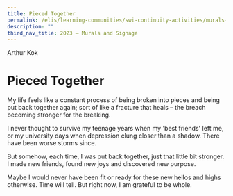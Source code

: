 ```yaml
---
title: Pieced Together
permalink: /elis/learning-communities/swi-continuity-activities/murals-and-signage/pieced-together/
description: ""
third_nav_title: 2023 – Murals and Signage
---
```

Arthur Kok

# Pieced Together

My life feels like a constant process of being broken into pieces and being put back together again; sort of like a fracture that heals – the breach becoming stronger for the breaking.

I never thought to survive my teenage years when my 'best friends' left me, or my university days when depression clung closer than a shadow. There have been worse storms since.

But somehow, each time, I was put back together, just that little bit stronger. I made new friends, found new joys and discovered new purpose.

Maybe I would never have been fit or ready for these new hellos and highs otherwise. Time will tell. But right now, I am grateful to be whole.